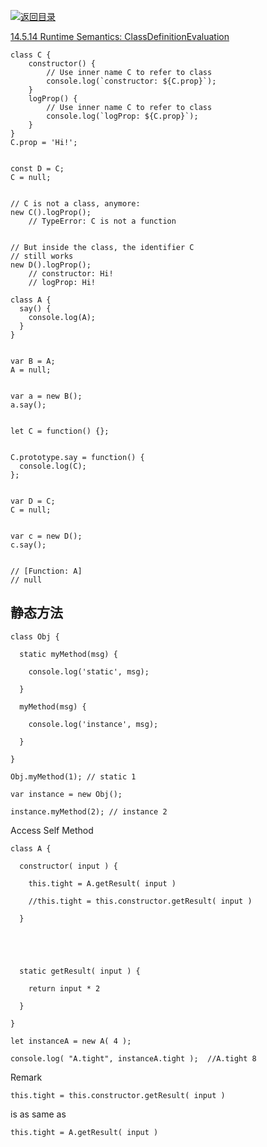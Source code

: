 [![返回目录](https://parg.co/USw)](https://parg.co/bxN) 
 
 
 

[14.5.14 Runtime Semantics: ClassDefinitionEvaluation](http://www.ecma-international.org/ecma-262/6.0/#sec-runtime-semantics-classdefinitionevaluation) 


```
class C {
    constructor() {
        // Use inner name C to refer to class
        console.log(`constructor: ${C.prop}`);
    }
    logProp() {
        // Use inner name C to refer to class
        console.log(`logProp: ${C.prop}`);
    }
}
C.prop = 'Hi!';


const D = C;
C = null;


// C is not a class, anymore:
new C().logProp();
    // TypeError: C is not a function


// But inside the class, the identifier C
// still works
new D().logProp();
    // constructor: Hi!
    // logProp: Hi!
```
```
class A {
  say() {
    console.log(A);
  }
}


var B = A;
A = null;


var a = new B();
a.say();


let C = function() {};


C.prototype.say = function() {
  console.log(C);
};


var D = C;
C = null;


var c = new D();
c.say();


// [Function: A]
// null
```


## 静态方法
```
class Obj {

  static myMethod(msg) {

    console.log('static', msg);

  }

  myMethod(msg) {

    console.log('instance', msg);

  }

}

Obj.myMethod(1); // static 1

var instance = new Obj();

instance.myMethod(2); // instance 2

```
Access Self Method

```
class A {

  constructor( input ) {

    this.tight = A.getResult( input )

    //this.tight = this.constructor.getResult( input )

  }

  

  

  static getResult( input ) {

    return input * 2

  }

}

let instanceA = new A( 4 );

console.log( "A.tight", instanceA.tight );  //A.tight 8

```
Remark

```
this.tight = this.constructor.getResult( input )

```
is as same as

```
this.tight = A.getResult( input )

```

